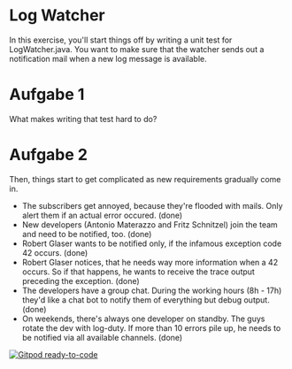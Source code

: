 # Log Watcher

In this exercise, you'll start things off by writing a unit test for LogWatcher.java. You want to make sure that the
watcher sends out a notification mail when a new log message is available.


# Aufgabe 1
What makes writing that test hard to do?


# Aufgabe 2

Then, things start to get complicated as new requirements gradually come in.

* The subscribers get annoyed, because they're flooded with mails.
  Only alert them if an actual error occured. (done)
* New developers (Antonio Materazzo and Fritz Schnitzel) join the team and need to be notified, too. (done)
* Robert Glaser wants to be notified only, if the infamous exception code 42 occurs. (done)
* Robert Glaser notices, that he needs way more information when a 42 occurs. So if that happens, he
  wants to receive the trace output preceding the exception. (done)
* The developers have a group chat. During the working hours (8h - 17h) they'd like a chat bot to
  notify them of everything but debug output. (done)
* On weekends, there's always one developer on standby. The guys rotate the dev with log-duty.
  If more than 10 errors pile up, he needs to be notified via all available channels. (done)

  
[![Gitpod ready-to-code](https://img.shields.io/badge/Gitpod-ready--to--code-blue?logo=gitpod)](https://gitpod.io/#https://github.com/modernSE/kata-log-watcher-java)

